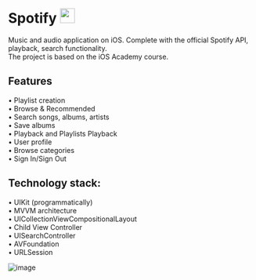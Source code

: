 # Spotify <img src="https://github.com/Harnashevich/Spotify/assets/84876109/51c3b8b7-11e2-4fed-aafe-74def9c0c206" width="30" height="30">

Music and audio application on iOS. Complete with the official Spotify API, playback, search functionality.<br />
The project is based on the iOS Academy course.

## Features

• Playlist сreation<br />
• Browse & Recommended<br />
• Search songs, albums, artists<br />
• Save albums<br />
• Playback and Playlists Playback<br />
• User profile<br />
• Browse categories<br />
• Sign In/Sign Out<br />

## Technology stack:

• UIKit (programmatically)<br />
• MVVM architecture<br />
• UICollectionViewCompositionalLayout<br />
• Child View Controller<br />
• UISearchController<br />
• AVFoundation<br />
• URLSession<br />

![image](https://github.com/Harnashevich/Spotify/assets/84876109/fd49b9ea-7a3d-434d-8d4c-1556d6fafdb7)
